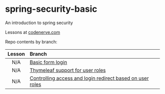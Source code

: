# spring-security-basic
An introduction to spring security

Lessons at [codenerve.com](https://www.codenerve.com)

Repo contents by branch:

| Lesson   |      Branch  |    
|:--------:|:-------------|
| N/A      | [Basic form login](https://github.com/MWhyte/spring-security-basic/tree/1.basic-form-login)| 
| N/A      | [Thymeleaf support for user roles](https://github.com/MWhyte/spring-security-basic/tree/2.thymeleaf-extras)|
| N/A      | [Controlling access and login redirect based on user roles](https://github.com/MWhyte/spring-security-basic/tree/3.redirect-based-on-role)|
